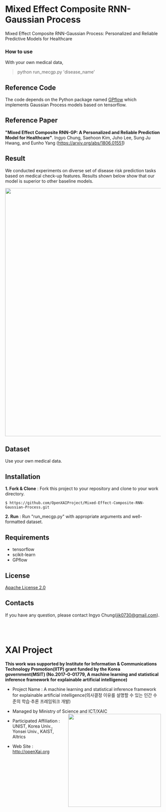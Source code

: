 Mixed Effect Composite RNN-Gaussian Process
==

Mixed Effect Composite RNN-Gaussian Process: Personalized and Reliable Predictive Models for Healthcare


### **How to use**
With your own medical data,
> python run_mecgp.py 'disease_name'

## Reference Code 
The code depends on the Python package named [GPflow](https://github.com/GPflow/GPflow) which implements Gaussian Process models based on tensorflow.

## Reference Paper 
**"Mixed Effect Composite RNN-GP: A Personalized and Reliable Prediction Model for Healthcare"**. Ingyo Chung, Saehoon Kim, Juho Lee, Sung Ju Hwang, and Eunho Yang (https://arxiv.org/abs/1806.01551)

## Result  
We conducted experiments on diverse set of disease risk prediction tasks based on medical check-up features. Results shown below show that our model is superior to other baseline models.
<p align="center"> 
<img src="https://github.com/OpenXAIProject/Mixed-Effect-Composite-RNN-Gaussian-Process/result.png"  width="800">
</p>

## Dataset 
Use your own medical data.

## Installation

**1. Fork & Clone** : Fork this project to your repository and clone to your work directory.
 
 ``` $ https://github.com/OpenXAIProject/Mixed-Effect-Composite-RNN-Gaussian-Process.git ```
 
**2. Run** : Run "run_mecgp.py" with appropriate arguments and well-formatted dataset.

## Requirements 
+ tensorflow
+ scikit-learn
+ GPflow

## License
[Apache License 2.0](https://github.com/OpenXAIProject/Mixed-Effect-Composite-RNN-Gaussian-Process/LICENSE "Apache")

## Contacts
If you have any question, please contact Ingyo Chung(jik0730@gmail.com).

<br /> 
<br />

# XAI Project 

**This work was supported by Institute for Information & Communications Technology Promotion(IITP) grant funded by the Korea government(MSIT) (No.2017-0-01779, A machine learning and statistical inference framework for explainable artificial intelligence)**

+ Project Name : A machine learning and statistical inference framework for explainable artificial intelligence(의사결정 이유를 설명할 수 있는 인간 수준의 학습·추론 프레임워크 개발)

+ Managed by Ministry of Science and ICT/XAIC <img align="right" src="http://xai.unist.ac.kr/static/img/logos/XAIC_logo.png" width=300px>

+ Participated Affiliation : UNIST, Korea Univ., Yonsei Univ., KAIST, AItrics  

+ Web Site : <http://openXai.org>
